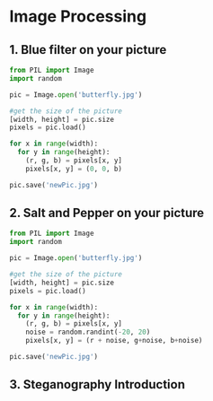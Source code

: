 # Image Processing

## 1. Blue filter on your picture
```python
from PIL import Image
import random

pic = Image.open('butterfly.jpg')

#get the size of the picture
[width, height] = pic.size
pixels = pic.load()

for x in range(width):
  for y in range(height):
    (r, g, b) = pixels[x, y]
    pixels[x, y] = (0, 0, b)

pic.save('newPic.jpg')
```

## 2. Salt and Pepper on your picture
```python
from PIL import Image
import random

pic = Image.open('butterfly.jpg')

#get the size of the picture
[width, height] = pic.size
pixels = pic.load()

for x in range(width):
  for y in range(height):
    (r, g, b) = pixels[x, y]
    noise = random.randint(-20, 20)
    pixels[x, y] = (r + noise, g+noise, b+noise)

pic.save('newPic.jpg')
```

## 3. Steganography Introduction
